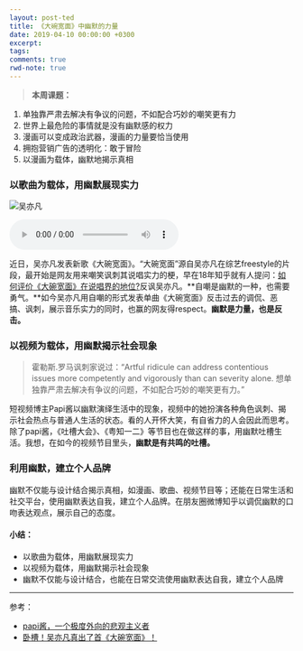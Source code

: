 ```yaml
---
layout: post-ted
title: 《大碗宽面》中幽默的力量
date: 2019-04-10 00:00:00 +0300
excerpt:
tags:
comments: true
rwd-note: true
---
```


> **本周课题：**
1.	单独靠严肃去解决有争议的问题，不如配合巧妙的嘲笑更有力
2.	世界上最危险的事情就是没有幽默感的权力
3.	漫画可以变成政治武器，漫画的力量要恰当使用
4.	拥抱营销广告的透明化：敢于冒险
5.	以漫画为载体，幽默地揭示真相

### 以歌曲为载体，用幽默展现实力
![吴亦凡](http://n.sinaimg.cn/ent/transform/231/w630h401/20190419/nmEe-hvvuiyn1706261.jpg "吴亦凡")

<audio controls autoplay>
  <source src="https://api.itooi.cn/music/netease/url?key=579621905&id=1359595520&br=999000" type="audio/mp3">
您的浏览器不支持 audio 元素。
</audio>

近日，吴亦凡发表新歌《大碗宽面》。“大碗宽面”源自吴亦凡在综艺freestyle的片段，最开始是网友用来嘲笑讽刺其说唱实力的梗，早在18年知乎就有人提问：[如何评价《大碗宽面》在说唱界的地位?](https://www.zhihu.com/question/291704834?sort=created "如何评价《大碗宽面》在说唱界的地位?")反讽吴亦凡。**自嘲是幽默的一种，也需要勇气。**如今吴亦凡用自嘲的形式发表单曲《大碗宽面》反击过去的调侃、恶搞、讽刺，展示音乐实力的同时，也赢的网友得respect。**幽默是力量，也是反击。**

### 以视频为载体，用幽默揭示社会现象
> 霍勒斯.罗马讽刺家说过：“Artful ridicule can address contentious issues more competently and vigorously than can severity alone. 想单独靠严肃去解决有争议的问题，不如配合巧妙的嘲笑更有力。”

短视频博主Papi酱以幽默演绎生活中的现象，视频中的她扮演各种角色讽刺、揭示社会热点与普通人生活的状态。看的人开怀大笑，有自省力的人会因此而思考。除了papi酱，《吐槽大会》、《粤知一二》等节目也在做这样的事，用幽默吐槽生活。我想，在如今的视频节目里头，**幽默是有共鸣的吐槽。**

### 利用幽默，建立个人品牌

幽默不仅能与设计结合揭示真相，如漫画、歌曲、视频节目等；还能在日常生活和社交平台，使用幽默表达自我，建立个人品牌。在朋友圈微博知乎以调侃幽默的口吻表达观点，展示自己的态度。

#### 小结：
- 以歌曲为载体，用幽默展现实力
- 以视频为载体，用幽默揭示社会现象
- 幽默不仅能与设计结合，也能在日常交流使用幽默表达自我，建立个人品牌

---

参考：
- [papi酱，一个极度外向的悲观主义者](http://news.ifeng.com/a/20171018/52693099_0.shtml  "papi酱，一个极度外向的悲观主义者")
- [卧槽！吴亦凡真出了首《大碗宽面》！](https://mp.weixin.qq.com/s/qKqC-wO6FdOJeUNQj5YFHg  "卧槽！吴亦凡真出了首《大碗宽面》！")
